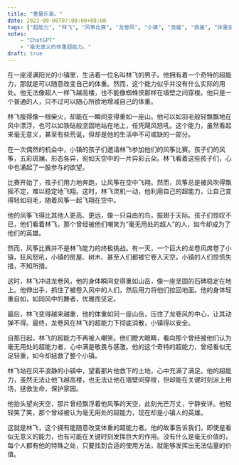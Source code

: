 ```yaml
---
title: "重量乐章。"
date: 2023-09-06T07:00:00+08:00
tags: ["超能力", "林飞", "风筝比赛", "龙卷风", "小镇", "英雄", "救援", "体重变化", "意义", "挑战", "文学", "短篇小说", "奇幻", "生活", "价值", "孩子们", "荒诞", "逻辑", "ChatGPT"]
notes:
    - "ChatGPT"
    - "毫无意义的体重超能力。"
draft: true
---
```


在一座浸满阳光的小镇里，生活着一位名叫林飞的男子。他拥有着一个奇特的超能力，那就是可以随意改变自己的体重。然而，这个能力似乎并没有什么实际的用处。他无法像超人一样飞越高楼，也不能像蜘蛛侠那样在墙壁之间穿梭。他只是一个普通的人，只不过可以随心所欲地增减自己的体重。

林飞瘦得像一根柴火，却能在一瞬间变得重如一座山。他可以如羽毛般轻飘飘地在风中漂浮，也可以如铁砧般坚固地站在地上，任凭飓风怒吼。这个能力，虽然看起来毫无意义，甚至有些荒诞，但却是他的生活中不可或缺的一部分。

在一次偶然的机会中，小镇的孩子们邀请林飞参加他们的风筝比赛。孩子们的风筝，五彩斑斓，形态各异，宛如天空中的一片异彩云朵。林飞看着这些孩子们，心中也涌起了一股参与的欲望。

比赛开始了，孩子们用力地奔跑，让风筝在空中飞翔。然而，风筝总是被风吹得飘摇不定，难以稳定地飞翔。这时，林飞灵机一动，他利用自己的超能力，让自己变得轻如羽毛，随着风筝一起飞翔在空中。

他的风筝飞得比其他人更高、更远，像一只自由的鸟，振翅于天际。孩子们惊叹不已，他们看着林飞，那个曾经被他们嘲笑为“毫无用处的超人”的人，如今却成为了他们的英雄。

然而，风筝比赛并不是林飞能力的终极挑战。有一天，一个巨大的龙卷风席卷了小镇，狂风怒吼，小镇的房屋、树木、甚至人们都被它卷入天空。小镇的人们惊慌失措，不知所措。

这时，林飞冲进龙卷风，他的身体瞬间变得重如山岳，像一座坚固的石碑稳定在地上。他伸出手，抓住了被卷入风中的人们，然后用力将他们拉回地面。他的身体轻重自如，如同风中的舞者，优雅而坚定。

最后，林飞变得越来越重，他的体重如同一座山岳，压住了龙卷风的中心，让其动弹不得。最终，龙卷风在林飞的超能力下彻底消散，小镇得以安全。

自那日起，林飞的超能力不再被人嘲笑。他们瞪大眼睛，看向那个曾经被他们认为毫无用处的超能力者，心中满是敬畏与感激。他的这个奇特的超能力，曾经看似无足轻重，如今却拯救了整个小镇。

林飞站在风平浪静的小镇中，望着那片他救下的土地，心中充满了满足。他的超能力，虽然无法让他飞越高楼，也无法让他在墙壁间穿梭，但却能在关键时刻派上用场，拯救生命，保护家园。

他抬头望向天空，那片曾经飘浮着他风筝的天空，此刻光芒万丈，宁静安详。他轻轻笑了笑，那个曾经被认为毫无用处的超能力，现在却是小镇人的英雄。

这就是林飞，这个拥有能随意改变体重的超能力者。他的故事告诉我们，即使是看似无意义的能力，也有可能在关键时刻发挥巨大的作用。没有什么是毫无价值的，每个人都有他的特殊之处，只要找到合适的使用方法，就能够发挥出无法估量的价值。
